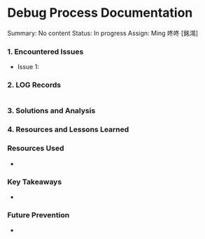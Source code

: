 # Debug Process Documentation

Summary: No content
Status: In progress
Assign: Ming 咚咚 [銘鴻]

### 1. Encountered Issues

- Issue 1:

### 2. LOG Records

```bash

```

### 3. Solutions and Analysis

<aside>

</aside>

<aside>

</aside>

<aside>

</aside>

### 4. Resources and Lessons Learned

### Resources Used

- 

### Key Takeaways

- 

### Future Prevention

-